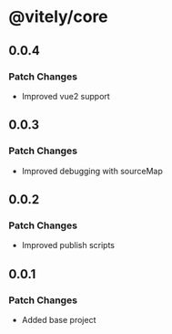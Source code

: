 # @vitely/core

## 0.0.4

### Patch Changes

-   Improved vue2 support

## 0.0.3

### Patch Changes

-   Improved debugging with sourceMap

## 0.0.2

### Patch Changes

-   Improved publish scripts

## 0.0.1

### Patch Changes

-   Added base project
